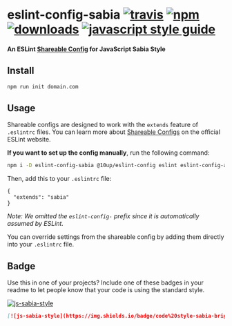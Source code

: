 # eslint-config-sabia [![travis][travis-image]][travis-url] [![npm][npm-image]][npm-url] [![downloads][downloads-image]][downloads-url] [![javascript style guide][sabia-image]][sabia-url]

[travis-image]: https://img.shields.io/travis/ufersa/eslint-config-sabia/master.svg
[travis-url]: https://travis-ci.org/ufersa/eslint-config-sabia
[npm-image]: https://img.shields.io/npm/v/eslint-config-sabia.svg
[npm-url]: https://www.npmjs.com/package/@ufersa/eslint-config-sabia
[downloads-image]: https://img.shields.io/npm/dm/eslint-config-sabia.svg
[downloads-url]: https://www.npmjs.com/package/@ufersa/eslint-config-sabia
[sabia-image]: https://img.shields.io/badge/code_style-sabia-brightgreen.svg
[sabia-url]: https://www.npmjs.com/package/@ufersa/eslint-config-sabia

#### An ESLint [Shareable Config](http://eslint.org/docs/developer-guide/shareable-configs) for **JavaScript Sabia Style**

## Install

```bash
npm run init domain.com
```

## Usage

Shareable configs are designed to work with the `extends` feature of `.eslintrc` files.
You can learn more about
[Shareable Configs](http://eslint.org/docs/developer-guide/shareable-configs) on the
official ESLint website.

**If you want to set up the config manually**, run the following command:

```bash
npm i -D eslint-config-sabia @10up/eslint-config eslint eslint-config-airbnb eslint-config-airbnb-base eslint-config-prettier eslint-plugin-cypress eslint-plugin-import eslint-plugin-jest eslint-plugin-jsdoc eslint-plugin-jsx-a11y eslint-plugin-prettier eslint-plugin-react eslint-plugin-react-hooks prettier tape babel-eslint
```

Then, add this to your `.eslintrc` file:

```
{
  "extends": "sabia"
}
```

*Note: We omitted the `eslint-config-` prefix since it is automatically assumed by ESLint.*

You can override settings from the shareable config by adding them directly into your
`.eslintrc` file.

## Badge

Use this in one of your projects? Include one of these badges in your readme to
let people know that your code is using the standard style.

[![js-sabia-style](https://img.shields.io/badge/code%20style-sabia-brightgreen.svg)](https://www.npmjs.com/package/@ufersa/eslint-config-sabia)

```markdown
[![js-sabia-style](https://img.shields.io/badge/code%20style-sabia-brightgreen.svg)](https://www.npmjs.com/package/@ufersa/eslint-config-sabia)
```
